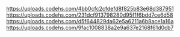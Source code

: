 https://uploads.codehs.com/4bb0cfc2cfdefd8f825b83e68d387951
https://uploads.codehs.com/231dcf913798280d95f1f6bdd7ce6d58
https://uploads.codehs.com/d5f644829da62e5a6211a6b8ace1a16a
https://uploads.codehs.com/9fac1008838a2e9a637e2168f61d0cb7
